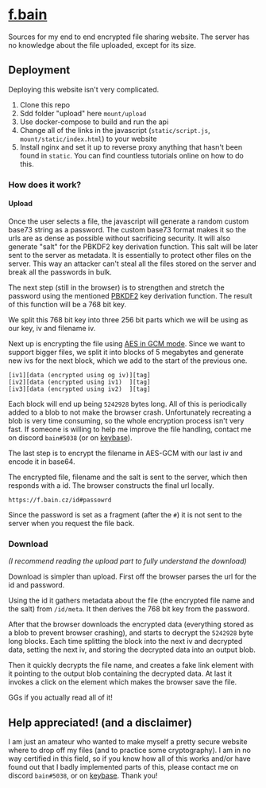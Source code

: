 # [f.bain](https://f.bain.cz/)
Sources for my end to end encrypted file sharing website. The server has no knowledge about the file uploaded,
except for its size.

## Deployment
Deploying this website isn't very complicated.
1. Clone this repo
2. Sdd folder "upload" here `mount/upload`
3. Use docker-compose to build and run the api
4. Change all of the links in the javascript (`static/script.js`, `mount/static/index.html`) to your
   website
5. Install nginx and set it up to reverse proxy anything that hasn't been found in `static`. You can find
   countless tutorials online on how to do this.
   
### How does it work?
#### Upload
Once the user selects a file, the javascript will generate a random custom base73 string as a password.
The custom base73 format makes it so the urls are as dense as possible without sacrificing security.
It will also generate "salt" for the PBKDF2 key derivation function. This salt will be later sent to
the server as metadata. It is essentially to protect other files on the server. This way an attacker
can't steal all the files stored on the server and break all the passwords in bulk.

The next step (still in the browser) is to strengthen and stretch the password using the mentioned [PBKDF2][pbkdf2]
key derivation function. The result of this function will be a 768 bit key.

We split this 768 bit key into three 256 bit parts which we will be using as our key, iv and filename iv.

Next up is encrypting the file using [AES in GCM mode][aesgcm]. Since we want to support bigger files, we
split it into blocks of 5 megabytes and generate new ivs for the next block, which we add to the start of the
previous one.
```
[iv1][data (encrypted using og iv)][tag]
[iv2][data (encrypted using iv1)  ][tag]
[iv3][data (encrypted using iv2)  ][tag]
```
Each block will end up being `5242928` bytes long.
All of this is periodically added to a blob to not make the browser crash. Unfortunately recreating
a blob is very time consuming, so the whole encryption process isn't very fast. If someone is willing to
help me improve the file handling, contact me on discord `bain#5038` (or on [keybase][kb]).

The last step is to encrypt the filename in AES-GCM with our last iv and encode it in base64.

The encrypted file, filename and the salt is sent to the server, which then responds with a id.
The browser constructs the final url locally.
```
https://f.bain.cz/id#passowrd
```

Since the password is set as a fragment (after the `#`) it is not sent to the server when you request the file
back.

### Download
*(I recommend reading the upload part to fully understand the download)*

Download is simpler than upload. First off the browser parses the url for the id and password.

Using the id it gathers metadata about the file (the encrypted file name and the salt) from `/id/meta`. 
It then derives the 768 bit key from the password.

After that the browser downloads the encrypted data (everything stored as a blob to prevent browser 
crashing), and starts to decrypt the `5242928` byte long blocks. Each time splitting the block into 
the next iv and decrypted data, setting the next iv, and storing the decrypted data into an output blob.

Then it quickly decrypts the file name, and creates a fake link element with it pointing to the output
blob containing the decrypted data. At last it invokes a click on the element which makes the browser save 
the file.

GGs if you actually read all of it!

## Help appreciated! (and a disclaimer)
I am just an amateur who wanted to make myself a pretty secure website where to drop off my files (and
to practice some cryptography). I am in no way certified in this field, so if you know how all of this
works and/or have found out that I badly implemented parts of this, please contact me on discord `bain#5038`,
or on [keybase][kb]. Thank you!
 

[pbkdf2]: https://en.wikipedia.org/wiki/PBKDF2
[aesgcm]: https://en.wikipedia.org/wiki/Galois/Counter_Mode
[kb]: https://keybase.io/bain3